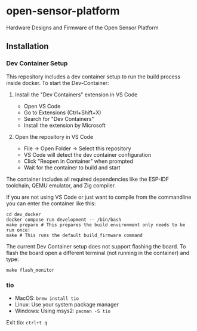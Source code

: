 # open-sensor-platform
Hardware Designs and Firmware of the Open Sensor Platform


## Installation

### Dev Container Setup
This repository includes a dev container setup to run the build process inside docker.
To start the Dev-Container:

1. Install the "Dev Containers" extension in VS Code
   - Open VS Code
   - Go to Extensions (Ctrl+Shift+X)
   - Search for "Dev Containers"
   - Install the extension by Microsoft

2. Open the repository in VS Code
   - File -> Open Folder -> Select this repository
   - VS Code will detect the dev container configuration
   - Click "Reopen in Container" when prompted
   - Wait for the container to build and start

The container includes all required dependencies like the ESP-IDF toolchain, QEMU emulator, and Zig compiler.

If you are not using VS Code or just want to compile from the commandline you can enter the container like this:
```
cd dev_docker
docker compose run development -- /bin/bash
make prepare # This prepares the build environment only needs to be run once!
make # This runs the default build_firmware command
```
The current Dev Container setup does not support flashing the board.
To flash the board open a different terminal (not running in the container) and type:
```
make flash_monitor
```

### tio
- MacOS: `brew install tio`
- Linux: Use your system package manager
- Windows: Using msys2: `pacman -S tio`

Exit tio: `ctrl+t q`

